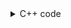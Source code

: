 <details><summary>C++ code</summary>

Runtime `9 ms` Beats `39.91%`.<br>
Memory `9.5 MB` Beats `63.85%`.

![](../../../../assets/953.png)

</details>
